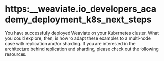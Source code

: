 # https:\_\_weaviate.io_developers_academy_deployment_k8s_next_steps

You have successfully deployed Weaviate on your Kubernetes cluster. What you could explore, then, is how to adapt these examples to a multi-node case with replication and/or sharding. If you are interested in the architecture behind replication and sharding, please check out the following resources.
